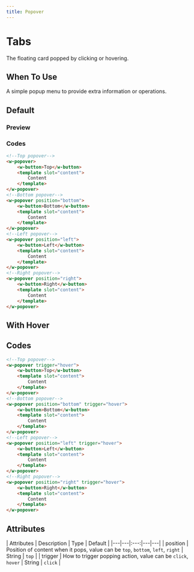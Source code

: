 ```yaml
---
title: Popover
---
```


# Tabs

The floating card popped by clicking or hovering.

## When To Use

A simple popup menu to provide extra information or operations.

## Default

### Preview
<ClientOnly>
  <data-display-popover></data-display-popover>
</ClientOnly>

### Codes
```html
<!--Top popover-->
<w-popover>
    <w-button>Top</w-button>
    <template slot="content">
        Content
    </template>
</w-popover>
<!--Bottom popover-->
<w-popover position="bottom">
    <w-button>Bottom</w-button>
    <template slot="content">
        Content
    </template>
</w-popover>
<!--Left popover-->
<w-popover position="left">
    <w-button>Left</w-button>
    <template slot="content">
        Content
    </template>
</w-popover>
<!--Right popover-->
<w-popover position="right">
    <w-button>Right</w-button>
    <template slot="content">
        Content
    </template>
</w-popover>
```

## With Hover
<ClientOnly>
  <data-display-popover-hover></data-display-popover-hover>
</ClientOnly>

## Codes
```html
<!--Top popover-->
<w-popover trigger="hover">
    <w-button>Top</w-button>
    <template slot="content">
        Content
    </template>
</w-popover>
<!--Bottom popover-->
<w-popover position="bottom" trigger="hover">
    <w-button>Bottom</w-button>
    <template slot="content">
        Content
    </template>
</w-popover>
<!--Left popover-->
<w-popover position="left" trigger="hover">
    <w-button>Left</w-button>
    <template slot="content">
        Content
    </template>
</w-popover>
<!--Right popover-->
<w-popover position="right" trigger="hover">
    <w-button>Right</w-button>
    <template slot="content">
        Content
    </template>
</w-popover>
```

## Attributes

| Attributes | Description | Type | Default |
|---|---|:---:|---|---|
| position | Position of content when it pops, value can be `top`, `bottom`, `left`, `right` | String | `top` |
| trigger | How to trigger popping action, value can be `click`, `hover` | String | `click` |
